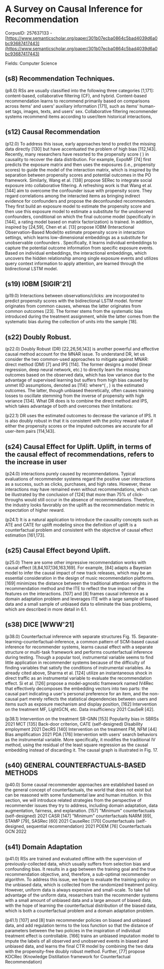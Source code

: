 # A Survey on Causal Inference for Recommendation

CorpusID: 257637133 - [https://www.semanticscholar.org/paper/301b07ecba0864c5bad4039d6a0bc93687417443](https://www.semanticscholar.org/paper/301b07ecba0864c5bad4039d6a0bc93687417443)

Fields: Computer Science

## (s8) Recommendation Techniques.
(p8.0) RSs are usually classified into the following three categories [1,171]: content-based, collaborative filtering (CF), and hybrid. Content-based recommendation learns to recommend primarily based on comparisons across items' and users' auxiliary information [171], such as items' human-set tags, images, texts, and users' sex. Collaborative filtering recommender systems recommend items according to user/item historical interactions,
## (s12) Causal Recommendation
(p12.0) To address this issue, early approaches tend to predict the missing data directly [130] but have accentuated the problem of high bias [112,143]. Recently, many researchers have resorted to the propensity score ( ) in causality to recover the data distribution. For example, ExpoMF [74] first predicts the exposure matrix and then uses the exposures (i.e., propensity scores) to guide the model of the interaction matrix, which is inspired by the separation between propensity scores and potential outcomes in the PO framework. Similarly, Wang et al. [138] propose SERec to integrate social exposure into collaborative filtering. A refreshing work is that Wang et al. [144] aim to overcome the confounder issue with propensity score. They regard correlations among the interacted items as bringing indirect evidence for confounders and propose the deconfounded recommenders. They first build an exposure model to estimate the propensity score and then use this exposure model to estimate a substitute for the unobserved confounders, conditional on which the final outcome model (specifically in [144], a rating model based on matrix factorization) is trained. In addition, inspired by [24,59], Chen et al. [13] propose IOBM (Interactional Observation-Based Model)to estimate propensity score in interaction settings, which learns low-dimensional embeddings as a substitute for unobservable confounders . Specifically, it learns individual embeddings to capture the potential outcome information from specific exposure events. Based on individual embeddings, the interactional embeddings, which uncovers the hidden relationship among single exposure events and utilizes query context information to apply attention, are learned through the bidirectional LSTM model.
## (s19) IOBM [SIGIR'21]
(p19.0) Interactions between observations/clicks: are incorporated to predict propensity scores with the bidirectional LSTM model.  former originates from common causes, whereas the latter originates from common outcomes [23]. The former stems from the systematic bias introduced during the treatment assignment, while the latter comes from the systematic bias during the collection of units into the sample [18].
## (s22) Doubly Robust.
(p22.0) Doubly Robust (DR) [22,26,56,143] is another powerful and effective causal method account for the MNAR issue. To understand DR, let us consider the two common-used approaches to mitigate against MNAR: direct method (DM) [7] and IPS [114]. The former designs a model (linear regression, deep neural network, etc.) to directly learn the missing outcomes based on the observed data, which has low variance due to the advantage of supervised learning but suffers from high bias caused by unmet IID assumptions, denoted as [114]: where^( , ) is the estimated outcomes. The latter, though unbiased theoretically, often causes training losses to oscillate stemming from the inverse of propensity with high variance [134]. What DR does is to combine the direct method and IPS, which takes advantage of both and overcomes their limitations:

(p22.1) DR uses the estimated outcomes to decrease the variance of IPS. It is also doubly robust in that it is consistent with the policy reward value if either the propensity scores or the imputed outcomes are accurate for all user-item pairs [114,143].
## (s24) Causal Effect for Uplift. Uplift, in terms of the causal effect of recommendations, refers to the increase in user
(p24.0) interactions purely caused by recommendations. Typical evaluations of recommender systems regard the positive user interactions as a success, such as clicks, purchases, and high rates. However, these interactions may have remained even without recommendations, which can be illustrated by the conclusion of [124] that more than 75% of click-throughs would still occur in the absence of recommendations. Therefore, the industry looks favorably on the uplift as the recommendation metric in expectation of higher reward.

(p24.1) It is a natural application to introduce the causality concepts such as ATE and CATE for uplift modeling since the definition of uplift is a counterfactual problem and consistent with the objective of causal effect estimation [161,173].
## (s25) Causal Effect beyond Uplift.
(p25.0) There are some other impressive recommendation works with causal effect [8,84,107,136,163,169]. For example, [84] adapts a Bayesian model to infer the causal impact of new track releases, which may be an essential consideration in the design of music recommendation platforms. [169] minimizes the distance between the traditional attention weights in the recommendation method and the ITE to reflect the true impact of the features on the interactions. [107] and [8] frames causal inference as a domain adaptation problem and leverages ITE with a large sample of biased data and a small sample of unbiased data to eliminate the bias problems, which are described in more detail in 6.1.
## (s38) DICE [WWW'21]
(p38.0) Counterfactual inference with separate structures Fig. 15. Separate-learning-counterfactual-inference, a common pattern of SCM-based causal inference for recommender systems, learns causal effect with a separate structure or multi-task framework and performs counterfactual inference during testing. Though a popular tool, instrumental variable seems to find little application in recommender systems because of the difficulty of finding variables that satisfy the conditions of instrumental variables. As already cited above, Sharma et al. [124] utilize an instantaneous shock in direct traffic as an instrumental variable to evaluate the recommendation effect. Si et al. [126] propose a model-agnostic framework named IV4Rec that effectively decomposes the embedding vectors into two parts: the causal part indicating a user's personal preference for an item, and the non-causal part merely reflects the statistical dependencies between users and items such as exposure mechanism and display position,  [162] Intervention on the treatment MF, LightGCN, etc. Data insufficiency 2021 CauSeR [42].

(p38.1) Intervention on the treatment SR-GNN [153] Popularity bias in SBRSs 2021 MCT [135] Back-door criterion, CATE (self-designed) Disability employment 2021 DecRS [140] Intervention on the treatment FM, NFM [44] Bias amplification 2021 PDA [176] Intervention with users' search behaviors as the instrumental variable. More specifically, it modifies the traditional IV method, using the residual of the least square regression as the causal embedding instead of discarding it. The causal graph is illustrated in Fig. 17.
## (s40) GENERAL COUNTERFACTUALS-BASED METHODS
(p40.0) Some causal recommender approaches are established based on the general concept of counterfactuals, the world that does not exist but can be reasoned with some fundamental law and human intuition. In this section, we will introduce related strategies from the perspective of recommender issues they try to address, including domain adaptation, data augmentation, fairness, and explanation.  [157] "Minimum" counterfactuals (self-designed) 2021 CASR [147] "Minimum" counterfactuals NARM [69], STAMP [79], SASRec [60] 2021 CauseRec [170] Counterfactuals (self-designed, sequential recommendation) 2021 POEM [76] Counterfactuals GCN 2022
## (s41) Domain Adaptation
(p41.0) RSs are trained and evaluated offline with the supervision of previously-collected data, which usually suffers from selection bias and confounding bias. It results in a gap between the training goal and the true recommendation objective, and, therefore, a sub-optimal recommender algorithm. To address this issue, we hope to evaluate the training policy on the unbiased data, which is collected from the randomized treatment policy. However, uniform data is always expensive and small-scale. To take full advantage of the uniform data, researchers train the recommender systems with a small amount of unbiased data and a large amount of biased data, with the hope of learning the counterfactual distribution of the biased data, which is both a counterfactual problem and a domain adaptation problem.

(p41.1) [107] and [8] train recommender policies on biased and unbiased data, and add regulation terms to the loss function so that the distance of parameters between the two policies in the inspiration of individual treatment effect is controllable. [166] trains an unbiased imputation model to impute the labels of all observed and unobserved events in biased and unbiased data, and learns the final CTR model by combining the two data with the propensity-free doubly robust method. Further, [77] propose KDCRec (Knowledge Distillation framework for Counterfactual Recommendation)
